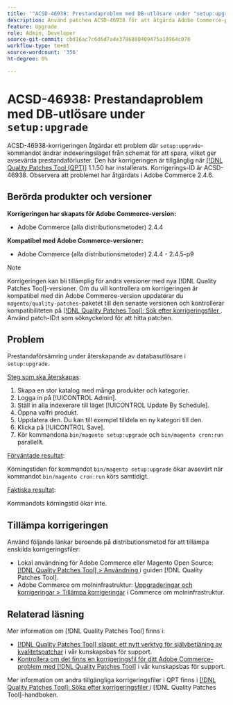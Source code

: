 ```yaml
---
title: '"ACSD-46938: Prestandaproblem med DB-utlösare under "setup:upgrade"'
description: Använd patchen ACSD-46938 för att åtgärda Adobe Commerce-problemet där kommandot "setup:upgrade" ändrar indexerarläget från schemat för att spara, vilket ger avsevärda prestandaförluster.
feature: Upgrade
role: Admin, Developer
source-git-commit: cbd16ac7c6d6d7a4e3786880409475a10964c070
workflow-type: tm+mt
source-wordcount: '356'
ht-degree: 0%

---
```


# ACSD-46938: Prestandaproblem med DB-utlösare under `setup:upgrade`

ACSD-46938-korrigeringen åtgärdar ett problem där `setup:upgrade`-kommandot ändrar indexeringsläget från schemat för att spara, vilket ger avsevärda prestandaförluster. Den här korrigeringen är tillgänglig när [[!DNL Quality Patches Tool (QPT)]](/help/announcements/adobe-commerce-announcements/magento-quality-patches-released-new-tool-to-self-serve-quality-patches.md) 1.1.50 har installerats. Korrigerings-ID är ACSD-46938. Observera att problemet har åtgärdats i Adobe Commerce 2.4.6.

## Berörda produkter och versioner

**Korrigeringen har skapats för Adobe Commerce-version:**

* Adobe Commerce (alla distributionsmetoder) 2.4.4

**Kompatibel med Adobe Commerce-versioner:**

* Adobe Commerce (alla distributionsmetoder) 2.4.4 - 2.4.5-p9

>[!NOTE]
>
>Korrigeringen kan bli tillämplig för andra versioner med nya [!DNL Quality Patches Tool]-versioner. Om du vill kontrollera om korrigeringen är kompatibel med din Adobe Commerce-version uppdaterar du `magento/quality-patches`-paketet till den senaste versionen och kontrollerar kompatibiliteten på [[!DNL Quality Patches Tool]: Sök efter korrigeringsfiler ](https://experienceleague.adobe.com/tools/commerce-quality-patches/index.html). Använd patch-ID:t som söknyckelord för att hitta patchen.

## Problem

Prestandaförsämring under återskapande av databasutlösare i `setup:upgrade`.

<u>Steg som ska återskapas</u>:

1. Skapa en stor katalog med många produkter och kategorier.
1. Logga in på [!UICONTROL Admin].
1. Ställ in alla indexerare till läget [!UICONTROL Update By Schedule].
1. Öppna valfri produkt.
1. Uppdatera den. Du kan till exempel tilldela en ny kategori till den.
1. Klicka på [!UICONTROL Save].
1. Kör kommandona `bin/magento setup:upgrade` och `bin/magento cron:run` parallellt.

<u>Förväntade resultat</u>:

Körningstiden för kommandot `bin/magento setup:upgrade` ökar avsevärt när kommandot `bin/magento cron:run` körs samtidigt.

<u>Faktiska resultat</u>:

Kommandots körningstid ökar inte.

## Tillämpa korrigeringen

Använd följande länkar beroende på distributionsmetod för att tillämpa enskilda korrigeringsfiler:

* Lokal användning för Adobe Commerce eller Magento Open Source: [[!DNL Quality Patches Tool] > Användning ](https://experienceleague.adobe.com/docs/commerce-operations/tools/quality-patches-tool/usage.html) i guiden [!DNL Quality Patches Tool].
* Adobe Commerce om molninfrastruktur: [Uppgraderingar och korrigeringar > Tillämpa korrigeringar](https://experienceleague.adobe.com/docs/commerce-cloud-service/user-guide/develop/upgrade/apply-patches.html) i Commerce om molninfrastruktur.

## Relaterad läsning

Mer information om [!DNL Quality Patches Tool] finns i:

* [[!DNL Quality Patches Tool] släppt: ett nytt verktyg för självbetjäning av kvalitetspatchar](/help/announcements/adobe-commerce-announcements/magento-quality-patches-released-new-tool-to-self-serve-quality-patches.md) i vår kunskapsbas för support.
* [Kontrollera om det finns en korrigeringsfil för ditt Adobe Commerce-problem med  [!DNL Quality Patches Tool]](/help/support-tools/patches-available-in-qpt-tool/check-patch-for-magento-issue-with-magento-quality-patches.md) i vår kunskapsbas för support.

Mer information om andra tillgängliga korrigeringsfiler i QPT finns i [[!DNL Quality Patches Tool]: Söka efter korrigeringsfiler ](https://experienceleague.adobe.com/tools/commerce-quality-patches/index.html) i [!DNL Quality Patches Tool]-handboken.
